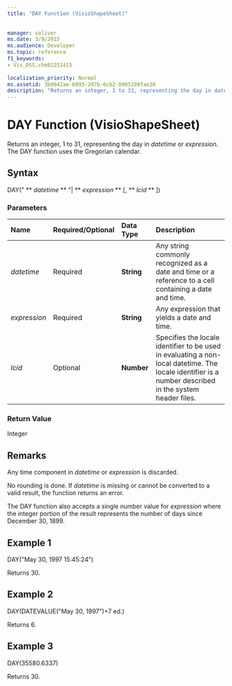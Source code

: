 ```yaml
---
title: "DAY Function (VisioShapeSheet)"
 
 
manager: soliver
ms.date: 3/9/2015
ms.audience: Developer
ms.topic: reference
f1_keywords:
- Vis_DSS.chm82251415
 
localization_priority: Normal
ms.assetid: 3b0842ae-6893-2d7b-6cb2-8905198fae30
description: "Returns an integer, 1 to 31, representing the day in datetime or expression. The DAY function uses the Gregorian calendar."
---
```


# DAY Function (VisioShapeSheet)

Returns an integer, 1 to 31, representing the day in  _datetime_ or  _expression_. The DAY function uses the Gregorian calendar.
  
## Syntax

DAY(" ** *datetime* ** "| ** *expression* ** [, ** *lcid* ** ]) 
  
### Parameters

|**Name**|**Required/Optional**|**Data Type**|**Description**|
|:-----|:-----|:-----|:-----|
| _datetime_ <br/> |Required  <br/> |**String** <br/> |Any string commonly recognized as a date and time or a reference to a cell containing a date and time.  <br/> |
| _expression_ <br/> |Required  <br/> |**String** <br/> |Any expression that yields a date and time.  <br/> |
| _lcid_ <br/> |Optional  <br/> |**Number** <br/> |Specifies the locale identifier to be used in evaluating a non-local datetime. The locale identifier is a number described in the system header files.  <br/> |
   
### Return Value

Integer
  
## Remarks

Any time component in  _datetime_ or  _expression_ is discarded. 
  
No rounding is done. If  _datetime_ is missing or cannot be converted to a valid result, the function returns an error. 
  
The DAY function also accepts a single number value for  _expression_ where the integer portion of the result represents the number of days since December 30, 1899. 
  
## Example 1

DAY("May 30, 1997 15:45:24")
  
Returns 30.
  
## Example 2

DAY(DATEVALUE("May 30, 1997")+7 ed.)
  
Returns 6.
  
## Example 3

DAY(35580.6337)
  
Returns 30.
  


